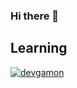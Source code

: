 ### Hi there 👋

## Learning

[![devgamon](https://github-readme-stats.vercel.app/api/top-langs/?username=devgamon&hide=html&layout=compact=true&theme=dracula)](https://github.com/devgamon/)





